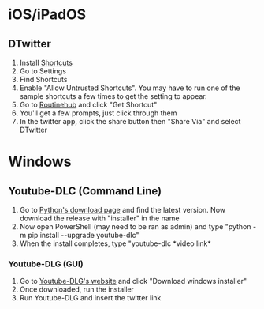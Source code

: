 # iOS/iPadOS

## DTwitter

1. Install [Shortcuts](https://apps.apple.com/us/app/shortcuts/id915249334) 
2. Go to Settings
3. Find Shortcuts
 4. Enable "Allow Untrusted Shortcuts". You may have to run one of the sample shortcuts a few times to get the setting to appear.
 5. Go to [Routinehub](https://routinehub.co/shortcut/6166/) and click "Get Shortcut"
 6. You'll get a few prompts, just click through them
 7. In the twitter app, click the share button then "Share Via" and select DTwitter
 
 # Windows
    
## Youtube-DLC (Command Line)

1. Go to [Python's download page](https://www.python.org/downloads/windows/) and find the latest version. Now download the release with "installer" in the name
2. Now open PowerShell (may need to be ran as admin) and type "python -m pip install --upgrade youtube-dlc"
3. When the install completes, type "youtube-dlc \*video link*

### Youtube-DLG (GUI)

1. Go to [Youtube-DLG's website](https://mrs0m30n3.github.io/youtube-dl-gui/) and click "Download windows installer"
2. Once downloaded, run the installer
3. Run Youtube-DLG and insert the twitter link

